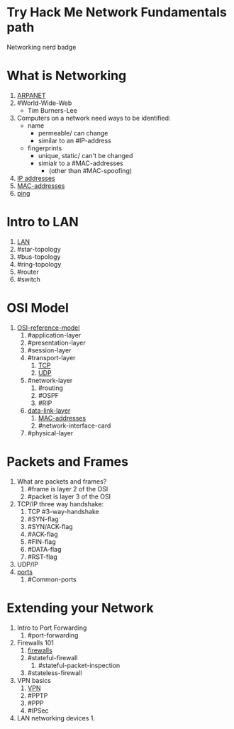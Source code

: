 
# Try Hack Me Network Fundamentals path
Networking nerd badge

# What is Networking
1. [ARPANET](/networking/ARPANET.md)
2. #World-Wide-Web
	- Tim Burners-Lee
3. Computers on a network need ways to be identified:
	- name
		- permeable/ can change
		- similar to an #IP-address
	- fingerprints
		- unique, static/ can't be changed
		- simialr to a #MAC-addresses 
			- (other than #MAC-spoofing)
4. [IP addresses](networking/OSI/IP-addresses.md)
5. [MAC-addresses](MAC-addresses.md)
6. [ping](ping.md)

# Intro to LAN
1. [LAN](/networking/routing/LAN.md)
2. #star-topology 
3. #bus-topology 
4. #ring-topology 
5. #router 
6. #switch 

# OSI Model
1. [OSI-reference-model](/networking/OSI/OSI-reference-model.md)
	1. #application-layer 
	2. #presentation-layer 
	3. #session-layer 
	4. #transport-layer 
		1. [TCP](/networking/protocols/TCP.md)
		2. [UDP](/networking/protocols/UDP.md)
	5. #network-layer 
		1. #routing 
		2. #OSPF
		3. #RIP
	6. [data-link-layer](/networking/OSI/data-link-layer.md)
		1. [MAC-addresses](/networking/OSI/MAC-addresses.md)
		2. #network-interface-card 
	7. #physical-layer 

# Packets and Frames
1. What are packets and frames?
	1. #frame is layer 2 of the OSI
	2. #packet is layer 3 of the OSI
2. TCP/IP three way handshake:
	1. TCP #3-way-handshake 
	2. #SYN-flag 
	3. #SYN/ACK-flag 
	4. #ACK-flag 
	5. #FIN-flag 
	6. #DATA-flag 
	7. #RST-flag 
3. UDP/IP
4. [ports](/networking/ports.md)
	1. #Common-ports 

# Extending your Network
1. Intro to Port Forwarding
	1. #port-forwarding 
2. Firewalls 101
	1. [firewalls](/cybersecurity/defense/firewalls.md)
	2. #stateful-firewall 
		1. #stateful-packet-inspection 
	3. #stateless-firewall 
3. VPN basics
	1. [VPN](/networking/routing/VPN.md)
	2. #PPTP 
	3. #PPP 
	4. #IPSec 
4. LAN networking devices
	1. 